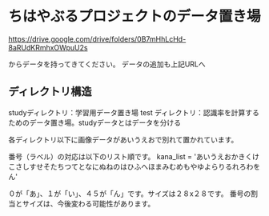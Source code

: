 # ちはやぶるプロジェクトのデータ置き場

https://drive.google.com/drive/folders/0B7mHhLcHd-8aRUdKRmhxOWpuU2s

からデータを持ってきてください。
データの追加も上記URLへ

## ディレクトリ構造
studyディレクトリ：学習用データ置き場
test ディレクトリ：認識率を計算するためのデータ置き場。studyデータとはデータを分ける

各ディレクトリ以下に画像データがあいうえおで別れて置かれています。

番号（ラベル）の対応は以下のリスト順です。
kana_list = 'あいうえおかきくけこさしすせそたちつてとなにぬねのはひふへほまみむめもやゆよらりるれろわをん'

０が「あ」、１が「い」、４５が「ん」です。サイズは２８x２８です。
番号の割当とサイズは、今後変わる可能性があります。
